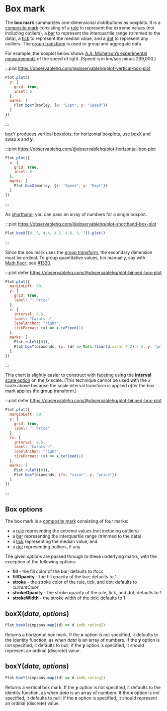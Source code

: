 <script setup>

import * as Plot from "@observablehq/plot";
import * as d3 from "d3";
import {shallowRef, onMounted} from "vue";
import morley from "../data/morley.ts";

const diamonds = shallowRef([]);

onMounted(() => {
  d3.csv("../data/diamonds.csv", d3.autoType).then((data) => (diamonds.value = data));
});

</script>

# Box mark

The **box mark** summarizes one-dimensional distributions as boxplots. It is a [composite mark](../features/marks.md#marks-marks) consisting of a [rule](./rule.md) to represent the extreme values (not including outliers), a [bar](./bar.md) to represent the interquartile range (trimmed to the data), a [tick](./tick.md) to represent the median value, and a [dot](./dot.md) to represent any outliers. The [group transform](../transforms/group.md) is used to group and aggregate data.

For example, the boxplot below shows [A.A. Michelson’s experimental measurements](https://stat.ethz.ch/R-manual/R-devel/library/datasets/html/morley.html) of the speed of light. (Speed is in km/sec minus 299,000.)

:::plot https://observablehq.com/@observablehq/plot-vertical-box-plot
```js
Plot.plot({
  y: {
    grid: true,
    inset: 6
  },
  marks: [
    Plot.boxY(morley, {x: "Expt", y: "Speed"})
  ]
})
```
:::

[boxY](#boxy-data-options) produces vertical boxplots; for horizontal boxplots, use [boxX](#boxx-data-options) and swap **x** and **y**.

:::plot https://observablehq.com/@observablehq/plot-horizontal-box-plot
```js
Plot.plot({
  x: {
    grid: true,
    inset: 6
  },
  marks: [
    Plot.boxX(morley, {x: "Speed", y: "Expt"})
  ]
})
```
:::

As [shorthand](../features/shorthand.md), you can pass an array of numbers for a single boxplot.

:::plot https://observablehq.com/@observablehq/plot-shorthand-box-plot
```js
Plot.boxX([0, 3, 4.4, 4.5, 4.6, 5, 7]).plot()
```
:::

Since the box mark uses the [group transform](../transforms/group.md), the secondary dimension must be ordinal. To group quantitative values, bin manually, say with [Math.floor](https://developer.mozilla.org/en-US/docs/Web/JavaScript/Reference/Global_Objects/Math/floor); see [#1330](https://github.com/observablehq/plot/issues/1330).

:::plot defer https://observablehq.com/@observablehq/plot-binned-box-plot
```js
Plot.plot({
  marginLeft: 60,
  y: {
    grid: true,
    label: "↑ Price"
  },
  x: {
    interval: 0.5,
    label: "Carats →",
    labelAnchor: "right",
    tickFormat: (x) => x.toFixed(1)
  },
  marks: [
    Plot.ruleY([0]),
    Plot.boxY(diamonds, {x: (d) => Math.floor(d.carat * 2) / 2, y: "price"})
  ]
})
```
:::

This chart is slightly easier to construct with [faceting](../features/facets.md) using the [**interval** scale option](../transforms/interval.md) on the *fx* scale. (This technique cannot be used with the *x* scale above because the scale interval transform is applied *after* the box mark applies the group transform.)

:::plot defer https://observablehq.com/@observablehq/plot-binned-box-plot
```js
Plot.plot({
  marginLeft: 60,
  y: {
    grid: true,
    label: "↑ Price"
  },
  fx: {
    interval: 0.5,
    label: "Carats →",
    labelAnchor: "right",
    tickFormat: (x) => x.toFixed(1)
  },
  marks: [
    Plot.ruleY([0]),
    Plot.boxY(diamonds, {fx: "carat", y: "price"})
  ]
})
```
:::

## Box options

The box mark is a [composite mark](../features/marks.md#marks-marks) consisting of four marks:

* a [rule](../marks/rule.md) representing the extreme values (not including outliers)
* a [bar](../marks/bar.md) representing the interquartile range (trimmed to the data)
* a [tick](../marks/tick.md) representing the median value, and
* a [dot](../marks/dot.md) representing outliers, if any

The given *options* are passed through to these underlying marks, with the exception of the following options:

* **fill** - the fill color of the bar; defaults to #ccc
* **fillOpacity** - the fill opacity of the bar; defaults to 1
* **stroke** - the stroke color of the rule, tick, and dot; defaults to *currentColor*
* **strokeOpacity** - the stroke opacity of the rule, tick, and dot; defaults to 1
* **strokeWidth** - the stroke width of the tick; defaults to 1

## boxX(*data*, *options*)

```js
Plot.boxX(simpsons.map((d) => d.imdb_rating))
```

Returns a horizontal box mark. If the **x** option is not specified, it defaults to the identity function, as when *data* is an array of numbers. If the **y** option is not specified, it defaults to null; if the **y** option is specified, it should represent an ordinal (discrete) value.

## boxY(*data*, *options*)

```js
Plot.boxY(simpsons.map((d) => d.imdb_rating))
```

Returns a vertical box mark. If the **y** option is not specified, it defaults to the identity function, as when *data* is an array of numbers. If the **x** option is not specified, it defaults to null; if the **x** option is specified, it should represent an ordinal (discrete) value.
